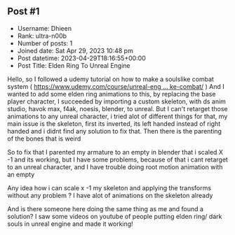 ## Post #1
- Username: Dhieen
- Rank: ultra-n00b
- Number of posts: 1
- Joined date: Sat Apr 29, 2023 10:48 pm
- Post datetime: 2023-04-29T18:16:55+00:00
- Post Title: Elden Ring To Unreal Engine

Hello, so I followed a udemy tutorial on how to make a soulslike combat system ( [https://www.udemy.com/course/unreal-eng ... ke-combat/](https://www.udemy.com/course/unreal-engine-5-soulslike-combat/) )
And I wanted to add some elden ring animations to this, by replacing the base player character, I succeeded by importing a custom skeleton, with ds anim studio, havok max, f4ak, noesis, blender, to unreal. But I can't retarget those animations to any unreal character, i tried alot of different things for that, my main issue is the skeleton, first its inverted, its left handed instead of right handed and i didnt find any solution to fix that. Then there is the parenting of the bones that is weird





So to fix that I parented my armature to an empty in blender that i scaled X -1 and its working, but I have some problems, because of that i cant retarget to an unreal character, and I have trouble doing root motion animation with an empty

Any idea how i can scale x -1 my skeleton and applying the transforms without any problem ? I have alot of animations on the skeleton already

And is there someone here doing the same thing as me and found a solution? I saw some videos on youtube of people putting elden ring/ dark souls in unreal engine and made it working!
